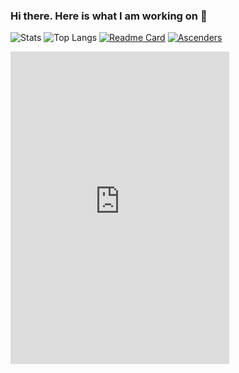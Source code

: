 ### Hi there. Here is what I am working on 👋
![Stats](https://github-readme-stats.vercel.app/api?username=ArchieHarvey&title_color=246bce&text_color=ffffff&bg_color=000000&show_icons=true&include_all_commits=true&count_private=true&hide_border=true&hide_title=true)
![Top Langs](https://github-readme-stats.vercel.app/api/top-langs/?username=ArchieHarvey&layout=default&title_color=246bce&text_color=ffffff&bg_color=000000&hide_border=true)
[![Readme Card](https://github-readme-stats.vercel.app/api/pin/?username=ArchieHarvey&repo=Ascenders)](https://github.com/ArchieHarvey/Ascenders)
<a href="https://top.gg/bot/782609831852245062">
    <img src="https://top.gg/api/widget/782609831852245062.svg" alt="Ascenders" />
</a>

<iframe src="https://discord.com/widget?id=628656463879077900&theme=dark" width="350" height="500" allowtransparency="true" frameborder="0" sandbox="allow-popups allow-popups-to-escape-sandbox allow-same-origin allow-scripts"></iframe>
